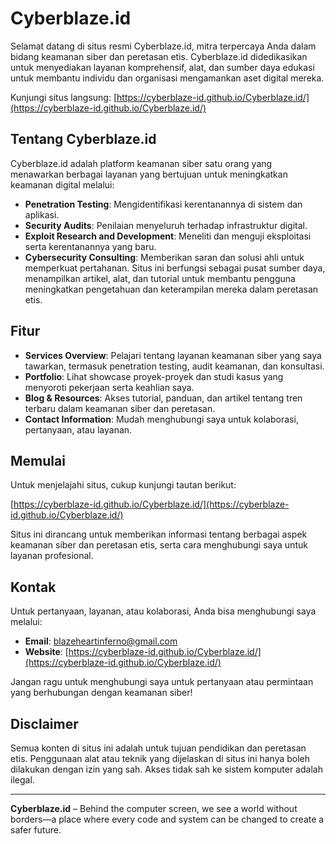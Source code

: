 # Cyberblaze.id

Selamat datang di situs resmi Cyberblaze.id, mitra terpercaya Anda dalam bidang keamanan siber dan peretasan etis. Cyberblaze.id didedikasikan untuk menyediakan layanan komprehensif, alat, dan sumber daya edukasi untuk membantu individu dan organisasi mengamankan aset digital mereka.

Kunjungi situs langsung: [https://cyberblaze-id.github.io/Cyberblaze.id/](https://cyberblaze-id.github.io/Cyberblaze.id/)

## Tentang Cyberblaze.id

Cyberblaze.id adalah platform keamanan siber satu orang yang menawarkan berbagai layanan yang bertujuan untuk meningkatkan keamanan digital melalui:

- **Penetration Testing**: Mengidentifikasi kerentanannya di sistem dan aplikasi.
- **Security Audits**: Penilaian menyeluruh terhadap infrastruktur digital.
- **Exploit Research and Development**: Meneliti dan menguji eksploitasi serta kerentanannya yang baru.
- **Cybersecurity Consulting**: Memberikan saran dan solusi ahli untuk memperkuat pertahanan.
Situs ini berfungsi sebagai pusat sumber daya, menampilkan artikel, alat, dan tutorial untuk membantu pengguna meningkatkan pengetahuan dan keterampilan mereka dalam peretasan etis.

## Fitur

- **Services Overview**: Pelajari tentang layanan keamanan siber yang saya tawarkan, termasuk penetration testing, audit keamanan, dan konsultasi.
- **Portfolio**: Lihat showcase proyek-proyek dan studi kasus yang menyoroti pekerjaan serta keahlian saya.
- **Blog & Resources**: Akses tutorial, panduan, dan artikel tentang tren terbaru dalam keamanan siber dan peretasan.
- **Contact Information**: Mudah menghubungi saya untuk kolaborasi, pertanyaan, atau layanan.

## Memulai

Untuk menjelajahi situs, cukup kunjungi tautan berikut:

[https://cyberblaze-id.github.io/Cyberblaze.id/](https://cyberblaze-id.github.io/Cyberblaze.id/)

Situs ini dirancang untuk memberikan informasi tentang berbagai aspek keamanan siber dan peretasan etis, serta cara menghubungi saya untuk layanan profesional.

## Kontak

Untuk pertanyaan, layanan, atau kolaborasi, Anda bisa menghubungi saya melalui:

- **Email**: [blazeheartinferno@gmail.com](mailto:blazeheartinferno@gmail.com)
- **Website**: [https://cyberblaze-id.github.io/Cyberblaze.id/](https://cyberblaze-id.github.io/Cyberblaze.id/)

Jangan ragu untuk menghubungi saya untuk pertanyaan atau permintaan yang berhubungan dengan keamanan siber!

## Disclaimer

Semua konten di situs ini adalah untuk tujuan pendidikan dan peretasan etis. Penggunaan alat atau teknik yang dijelaskan di situs ini hanya boleh dilakukan dengan izin yang sah. Akses tidak sah ke sistem komputer adalah ilegal.

---

**Cyberblaze.id** – Behind the computer screen, we see a world without borders—a place where every code and system can be changed to create a safer future.

